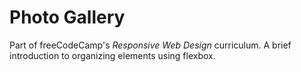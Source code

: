 # Photo Gallery

Part of freeCodeCamp's *Responsive Web Design* curriculum. A brief introduction to organizing elements using flexbox.